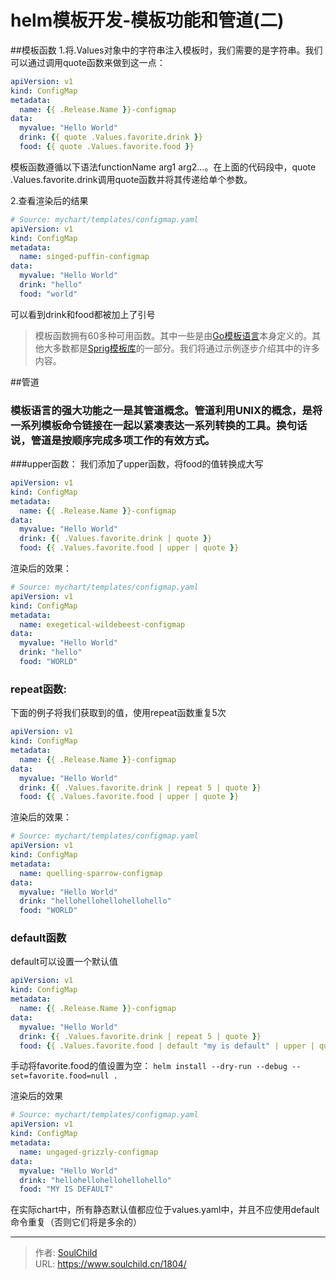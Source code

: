 # helm模板开发-模板功能和管道(二)

<!--more-->
##模板函数
1.将.Values对象中的字符串注入模板时，我们需要的是字符串。我们可以通过调用quote函数来做到这一点：
```yaml
apiVersion: v1
kind: ConfigMap
metadata:
  name: {{ .Release.Name }}-configmap
data:
  myvalue: "Hello World"
  drink: {{ quote .Values.favorite.drink }}
  food: {{ quote .Values.favorite.food }}
```
模板函数遵循以下语法functionName arg1 arg2...。在上面的代码段中，quote .Values.favorite.drink调用quote函数并将其传递给单个参数。

2.查看渲染后的结果
```yaml
# Source: mychart/templates/configmap.yaml
apiVersion: v1
kind: ConfigMap
metadata:
  name: singed-puffin-configmap
data:
  myvalue: "Hello World"
  drink: "hello"
  food: "world"
```
可以看到drink和food都被加上了引号


> 模板函数拥有60多种可用函数。其中一些是由[Go模板语言](https://godoc.org/text/template)本身定义的。其他大多数都是[Sprig模板库](https://godoc.org/github.com/Masterminds/sprig)的一部分。我们将通过示例逐步介绍其中的许多内容。

##管道
### 模板语言的强大功能之一是其管道概念。管道利用UNIX的概念，是将一系列模板命令链接在一起以紧凑表达一系列转换的工具。换句话说，管道是按顺序完成多项工作的有效方式。
###upper函数：
我们添加了upper函数，将food的值转换成大写
```yaml
apiVersion: v1
kind: ConfigMap
metadata:
  name: {{ .Release.Name }}-configmap
data:
  myvalue: "Hello World"
  drink: {{ .Values.favorite.drink | quote }}
  food: {{ .Values.favorite.food | upper | quote }}
```
渲染后的效果：
```yaml
# Source: mychart/templates/configmap.yaml
apiVersion: v1
kind: ConfigMap
metadata:
  name: exegetical-wildebeest-configmap
data:
  myvalue: "Hello World"
  drink: "hello"
  food: "WORLD"
```

### repeat函数:
下面的例子将我们获取到的值，使用repeat函数重复5次
```yaml
apiVersion: v1
kind: ConfigMap
metadata:
  name: {{ .Release.Name }}-configmap
data:
  myvalue: "Hello World"
  drink: {{ .Values.favorite.drink | repeat 5 | quote }}
  food: {{ .Values.favorite.food | upper | quote }}
```
渲染后的效果：
```yaml
# Source: mychart/templates/configmap.yaml
apiVersion: v1
kind: ConfigMap
metadata:
  name: quelling-sparrow-configmap
data:
  myvalue: "Hello World"
  drink: "hellohellohellohellohello"
  food: "WORLD"
```
### default函数
default可以设置一个默认值
```yaml
apiVersion: v1
kind: ConfigMap
metadata:
  name: {{ .Release.Name }}-configmap
data:
  myvalue: "Hello World"
  drink: {{ .Values.favorite.drink | repeat 5 | quote }}
  food: {{ .Values.favorite.food | default "my is default" | upper | quote }}
```
手动将favorite.food的值设置为空：
`helm install --dry-run --debug --set=favorite.food=null .`

渲染后的效果
```yaml
# Source: mychart/templates/configmap.yaml
apiVersion: v1
kind: ConfigMap
metadata:
  name: ungaged-grizzly-configmap
data:
  myvalue: "Hello World"
  drink: "hellohellohellohellohello"
  food: "MY IS DEFAULT"
```

在实际chart中，所有静态默认值都应位于values.yaml中，并且不应使用default命令重复（否则它们将是多余的）


---

> 作者: [SoulChild](https://www.soulchild.cn)  
> URL: https://www.soulchild.cn/1804/  


